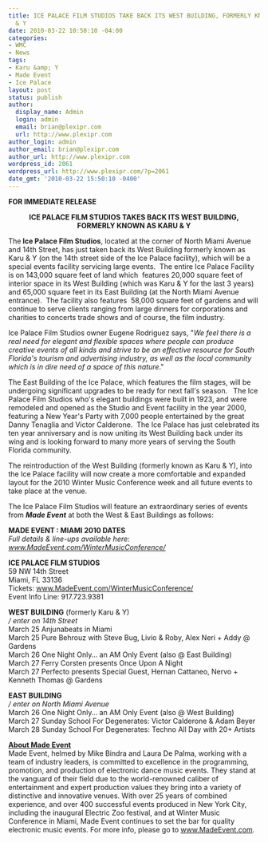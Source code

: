 ```yaml
---
title: ICE PALACE FILM STUDIOS TAKE BACK ITS WEST BUILDING, FORMERLY KNOWN AS KARU
  & Y
date: 2010-03-22 10:50:10 -04:00
categories:
- WMC
- News
tags:
- Karu &amp; Y
- Made Event
- Ice Palace
layout: post
status: publish
author:
  display_name: Admin
  login: admin
  email: brian@plexipr.com
  url: http://www.plexipr.com
author_login: admin
author_email: brian@plexipr.com
author_url: http://www.plexipr.com
wordpress_id: 2061
wordpress_url: http://www.plexipr.com/?p=2061
date_gmt: '2010-03-22 15:50:10 -0400'
---
```


<p><strong>FOR IMMEDIATE RELEASE</strong></p>
<p style="text-align: center;"><strong>ICE PALACE FILM STUDIOS TAKES BACK ITS WEST BUILDING,<br />
FORMERLY KNOWN AS KARU &amp; Y</strong></p>
<p>The<strong> Ice Palace Film Studios</strong>, located at the corner of North Miami Avenue and 14th Street, has just taken back its West Building formerly known as Karu &amp; Y (on the 14th street side of the Ice Palace facility), which will be a special events facility servicing large events.  The entire Ice Palace Facility is on 143,000 square feet of land which  features 20,000 square feet of interior space in its West Building (which was Karu &amp; Y for the last 3 years)  and 65,000 square feet in its East Building (at the North Miami Avenue entrance).  The facility also features  58,000 square feet of gardens and will continue to serve clients ranging from large dinners for corporations and charities to concerts trade shows and of course, the film industry.</p>
<p>Ice Palace Film Studios owner Eugene Rodriguez says, "<em>We feel there is a real need for elegant and flexible spaces where people can produce creative events of all kinds and strive to be an effective resource for South Florida's tourism and advertising industry, as well as the local community which is in dire need of a space of this nature</em>."</p>
<p>The East Building of the Ice Palace, which features the film stages, will be undergoing significant upgrades to be ready for next fall's season.   The Ice Palace Film Studios who's elegant buildings were built in 1923, and were remodeled and opened as the Studio and Event facility in the year 2000, featuring a New Year's Party with 7,000 people entertained by the great Danny Tenaglia and Victor Calderone.  The Ice Palace has just celebrated its ten year anniversary and is now uniting its West Building back under its wing and is looking forward to many more years of serving the South Florida community.</p>
<p>The reintroduction of the West Building (formerly known as Karu &amp; Y), into the Ice Palace facility will now create a more comfortable and expanded layout for the 2010 Winter Music Conference week and all future events to take place at the venue.</p>
<p>The Ice Palace Film Studios will feature an extraordinary series of events from <em><strong>Made Event</strong></em> at both the West &amp; East Buildings as follows:</p>
<p><strong>MADE EVENT : MIAMI 2010 DATES</strong><br />
<em>Full details &amp; line-ups available here: <a href="http://www.MadeEvent.com/WinterMusicConference/">www.MadeEvent.com/WinterMusicConference/</a></em></p>
<p><strong>ICE PALACE FILM STUDIOS</strong><br />
59 NW 14th Street<br />
Miami, FL 33136<br />
Tickets: <a href="http://www.MadeEvent.com/WinterMusicConference/">www.MadeEvent.com/WinterMusicConference/</a><br />
Event Info Line: 917.723.9381</p>
<p><strong>WEST BUILDING</strong> (formerly Karu &amp; Y)<br />
<em>/ enter on 14th Street</em><br />
March 25 Anjunabeats in Miami<br />
March 25 Pure Behrouz with Steve Bug, Livio &amp; Roby, Alex Neri + Addy @ Gardens<br />
March 26 One Night Only… an AM Only Event (also @ East Building)<br />
March 27 Ferry Corsten presents Once Upon A Night<br />
March 27 Perfecto presents Special Guest, Hernan Cattaneo, Nervo + Kenneth Thomas @ Gardens</p>
<p><strong>EAST BUILDING</strong><br />
<em>/ enter on North Miami Avenue</em><br />
March 26 One Night Only… an AM Only Event (also @ West Building)<br />
March 27 Sunday School For Degenerates: Victor Calderone &amp; Adam Beyer<br />
March 28 Sunday School For Degenerates: Techno All Day with 20+ Artists</p>
<p><span style="text-decoration: underline;"><strong>About Made Event</strong></span><br />
Made Event, helmed by Mike Bindra and Laura De Palma, working with a team of industry leaders, is committed to excellence in the programming, promotion, and production of electronic dance music events. They stand at the vanguard of their field due to the world-renowned caliber of entertainment and expert production values they bring into a variety of distinctive and innovative venues. With over 25 years of combined experience, and over 400 successful events produced in New York City, including the inaugural Electric Zoo festival, and at Winter Music Conference in Miami, Made Event continues to set the bar for quality electronic music events. For more info, please go to <a href="http://www.MadeEvent.com">www.MadeEvent.com</a>.</p>
